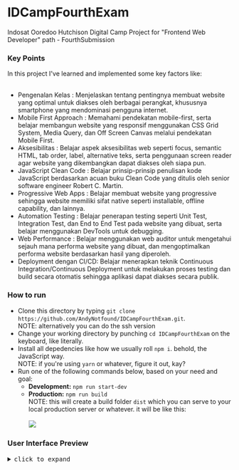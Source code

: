 # IDCampFourthExam
Indosat Ooredoo Hutchison Digital Camp Project for "Frontend Web Developer" path - FourthSubmission

<h3>Key Points</h3>
In this project I've learned and implemented some key factors like:
<br><br>
<ul>
  <li>
    Pengenalan Kelas : Menjelaskan tentang pentingnya membuat website yang
    optimal untuk diakses oleh berbagai perangkat, khususnya smartphone yang
    mendominasi pengguna internet.
  </li>
  <li>
    Mobile First Approach : Memahami pendekatan mobile-first, serta belajar
    membangun website yang responsif menggunakan CSS Grid System, Media Query,
    dan Off Screen Canvas melalui pendekatan Mobile First.
  </li>
  <li>
    Aksesibilitas : Belajar aspek aksesibilitas web seperti focus, semantic
    HTML, tab order, label, alternative teks, serta penggunaan screen reader
    agar website yang dikembangkan dapat diakses oleh siapa pun.
  </li>
  <li>
    JavaScript Clean Code : Belajar prinsip-prinsip penulisan kode JavaScript
    berdasarkan acuan buku Clean Code yang ditulis oleh senior software engineer
    Robert C. Martin.
  </li>
  <li>
    Progressive Web Apps : Belajar membuat website yang progressive sehingga
    website memiliki sifat native seperti installable, offline capability, dan
    lainnya.
  </li>
  <li>
    Automation Testing : Belajar penerapan testing seperti Unit Test,
    Integration Test, dan End to End Test pada website yang dibuat, serta
    belajar menggunakan DevTools untuk debugging.
  </li>
  <li>
    Web Performance : Belajar menggunakan web auditor untuk mengetahui sejauh
    mana performa website yang dibuat, dan mengoptimalkan performa website
    berdasarkan hasil yang diperoleh.
  </li>
  <li>
    Deployment dengan CI/CD: Belajar menerapkan teknik Continuous
    Integration/Continuous Deployment untuk melakukan proses testing dan build
    secara otomatis sehingga aplikasi dapat diakses secara publik.
  </li>
</ul>


<h3>How to run</h3>
<ul>
  <li>Clone this directory by typing <code>git clone https://github.com/AndyNotfound/IDCampFourthExam.git</code>.<br>NOTE: alternatively you can do the ssh version</li>
  <li>Change your working directory by punching <code>cd IDCampFourthExam</code> on the keyboard, like literally.</li>
  <li>Install all depedencies like how we usually roll <code>npm i</code>. behold, the JavaScript way.<br>NOTE: if you're using <code>yarn</code> or whatever, figure it out, kay?</li>
  <li>Run one of the following commands below, based on your need and goal:<br>
    <ul>
      <li><b>Development:</b> <code>npm run start-dev</code></li>
      <li><b>Production:</b> <code>npm run build</code>
        <br>NOTE: this will create a build folder <code>dist</code> which you can serve to your local production server or whatever. it will be like this:
        <br><br><img src="https://user-images.githubusercontent.com/40969170/218553231-3a82bbe2-c545-4d58-9090-7a37f73f39cf.png" />
      </li>
    </ul>
  </li> 
</ul>

<h3>User Interface Preview</h3>
<details>
  <summary><samp>click to expand</samp></summary>
  
![image](https://user-images.githubusercontent.com/40969170/222502793-37c87cd5-0134-4c84-89a3-8d80bfe10054.png)

</details>
